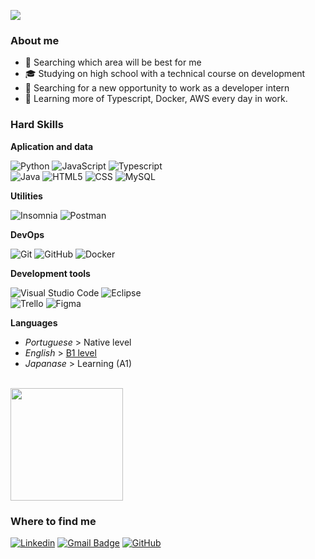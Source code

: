 ![](https://komarev.com/ghpvc/?username=ReiLoko4&color=006bed)

<h3>About me</h3>

- 🤔 Searching which area will be best for me
- 🎓 Studying on high school with a technical course on development
- 💼 Searching for a new opportunity to work as a developer intern
- 🌱 Learning more of Typescript, Docker, AWS every day in work.

<h3>Hard Skills</h3>



**Aplication and data**

![Python](https://img.shields.io/badge/-Python-333333?style=flat&logo=python)
![JavaScript](https://img.shields.io/badge/-JavaScript-333333?style=flat&logo=javascript)
![Typescript](https://img.shields.io/badge/-Typescript-333333?style=flat&logo=typescript) <br>
![Java](https://img.shields.io/badge/-Java-333333?style=flat&logo=Java&logoColor=007396)
![HTML5](https://img.shields.io/badge/-HTML5-333333?style=flat&logo=HTML5)
![CSS](https://img.shields.io/badge/-CSS-333333?style=flat&logo=CSS3&logoColor=1572B6)
![MySQL](https://img.shields.io/badge/-MySQL-333333?style=flat&logo=mysql)

**Utilities**

![Insomnia](https://img.shields.io/badge/-Insomnia-333333?style=flat&logo=insomnia)
![Postman](https://img.shields.io/badge/-Postman-333333?style=flat&logo=postman)

**DevOps**

![Git](https://img.shields.io/badge/-Git-333333?style=flat&logo=git)
![GitHub](https://img.shields.io/badge/-GitHub-333333?style=flat&logo=github)
![Docker](https://img.shields.io/badge/-Docker-333333?style=flat&logo=docker)

**Development tools**

![Visual Studio Code](https://img.shields.io/badge/-Visual%20Studio%20Code-333333?style=flat&logo=visual-studio-code&logoColor=007ACC)
![Eclipse](https://img.shields.io/badge/-Eclipse-333333?style=flat&logo=eclipse-ide&logoColor=2C2255) <br>
![Trello](https://img.shields.io/badge/-Trello-333333?style=flat&logo=trello&logoColor=007ACC)
![Figma](https://img.shields.io/badge/-Figma-333333?style=flat&logo=figma&logoColor=007ACC)

**Languages**

- *Portuguese* > Native level
- *English* > [B1 level](https://www.efset.org/cert/1B7zUh)
- *Japanase* > Learning (A1)

<br/>

<a href="https://github.com/ReiLoko4">
  <img height="180em" src="https://github-readme-stats.vercel.app/api?username=ReiLoko4&theme=dracula&show_icons=true" />
</a>


<h3>Where to find me</h3>

[![Linkedin](https://img.shields.io/badge/-thiagovianavargas-blue?style=flat-square&logo=Linkedin&logoColor=white&link=https://www.linkedin.com/in/thiagovianavargas/)](https://www.linkedin.com/in/thiagovianavargas/)
[![Gmail Badge](https://img.shields.io/badge/-thiagovviphone@gmail.com-006bed?style=flat-square&logo=Gmail&logoColor=white&link=mailto:thiagovviphone@gmail.com@gmail.com)](mailto:thiagovviphone@gmail.com)
[![GitHub](https://img.shields.io/github/followers/ReiLoko4?label=follow&style=social)](https://github.com/ReiLoko4)


